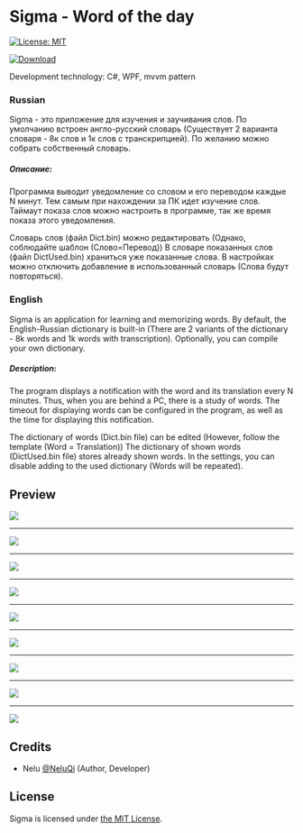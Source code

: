 # Sigma - Word of the day

[![License: MIT](https://img.shields.io/badge/License-MIT-yellow.svg)](https://opensource.org/licenses/MIT)

[![Download](https://img.shields.io/badge/Download-windows-brightgreen.svg)](https://github.com/NeluQi/Sigma/releases)

Development technology: C#, WPF, mvvm pattern

### Russian

Sigma - это приложение для изучения и заучивания слов. По умолчанию встроен англо-русский словарь (Существует 2 варианта словаря - 8к слов и 1к слов с транскрипцией).
По желанию можно собрать собственный словарь.

##### Описание:

Программа выводит уведомление со словом и его переводом каждые N минут. Тем самым при нахождении за ПК идет изучение слов. Таймаут показа слов можно настроить в программе, так же время показа этого уведомления.

Словарь слов (файл Dict.bin) можно редактировать (Однако, соблюдайте шаблон (Слово=Перевод))
В словаре показанных слов (файл DictUsed.bin) храниться уже показанные слова. В настройках можно отключить добавление в использованный словарь (Слова будут повторяться).

### English

Sigma is an application for learning and memorizing words. By default, the English-Russian dictionary is built-in (There are 2 variants of the dictionary - 8k words and 1k words with transcription).
Optionally, you can compile your own dictionary.

##### Description:

The program displays a notification with the word and its translation every N minutes. Thus, when you are behind a PC, there is a study of words. The timeout for displaying words can be configured in the program, as well as the time for displaying this notification.

The dictionary of words (Dict.bin file) can be edited (However, follow the template (Word = Translation))
The dictionary of shown words (DictUsed.bin file) stores already shown words. In the settings, you can disable adding to the used dictionary (Words will be repeated).


## Preview

![](https://i.imgur.com/ddigjbB.png)

------------

![](https://i.imgur.com/EVqFQfP.png)

------------

![](https://i.imgur.com/XAgau3K.png)

------------

![](https://i.imgur.com/NY7WlKG.gif)

------------

![](https://i.imgur.com/pwNsVzT.gif)

------------

![](https://i.imgur.com/Wk0GFPP.gif)

------------

![](https://i.imgur.com/qBMBTZF.gif)

------------

![](https://i.imgur.com/LR3qX3B.gif)

------------

![](https://i.imgur.com/HZeojjJ.gif)


## Credits

* Nelu [@NeluQi](https://github.com/NeluQi/) (Author, Developer)

## License

Sigma is licensed under [the MIT License](LICENSE).
